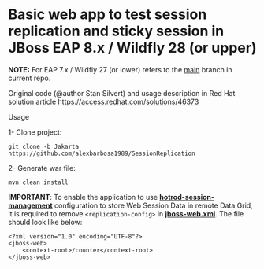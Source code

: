 # Basic web app to test session replication and sticky session in JBoss EAP 8.x / Wildfly 28 (or upper)

**NOTE:** For EAP 7.x / Wildfly 27 (or lower) refers to the [main](https://github.com/alexbarbosa1989/SessionReplication/tree/main) branch in current repo.

Original code (@author  Stan Silvert) and usage description in Red Hat solution article https://access.redhat.com/solutions/46373

Usage

1- Clone project:
~~~
git clone -b Jakarta https://github.com/alexbarbosa1989/SessionReplication
~~~
2- Generate war file:
~~~
mvn clean install
~~~


**IMPORTANT**: To enable the application to use **[hotrod-session-management](https://access.redhat.com/documentation/en-us/red_hat_jboss_enterprise_application_platform/7.4/html-single/development_guide/index#session-managenemt-via-hotrod)** configuration to store Web Session Data in remote Data Grid, it is required to remove `<replication-config>` in **[jboss-web.xml](https://github.com/alexbarbosa1989/SessionReplication/blob/main/src/main/webapp/WEB-INF/jboss-web.xml)**. The file should look like below:
~~~
<?xml version="1.0" encoding="UTF-8"?>
<jboss-web>
    <context-root>/counter</context-root>
</jboss-web>
~~~
